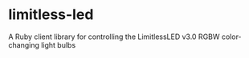 limitless-led
=============

A Ruby client library for controlling the LimitlessLED v3.0 RGBW color-changing light bulbs
